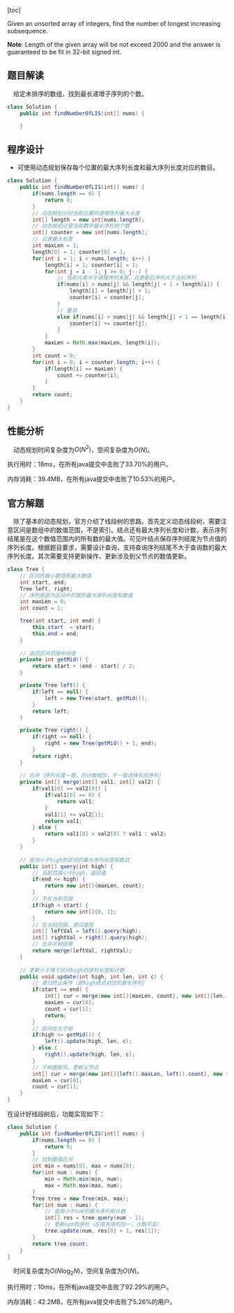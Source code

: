 [toc]

Given an unsorted array of integers, find the number of longest increasing subsequence.



**Note**: Length of the given array will be not exceed 2000 and the answer is guaranteed to be fit in 32-bit signed int.



## 题目解读

&emsp;给定未排序的数组，找到最长递增子序列的个数。

```java
class Solution {
    public int findNumberOfLIS(int[] nums) {

    }

```

## 程序设计

* 可使用动态规划保存每个位置的最大序列长度和最大序列长度对应的数目。

```java
class Solution {
    public int findNumberOfLIS(int[] nums) {
        if(nums.length == 0) {
            return 0;
        }
        // 动态规划分别当前位置的递增序列最大长度
        int[] length = new int[nums.length];
        // 动态规划记录当前数字最长序列的个数
        int[] counter = new int[nums.length];
        // 记录最大长度
        int maxLen = 1;
        length[0] = 1; counter[0] = 1;
        for(int i = 1; i < nums.length; i++) {
            length[i] = 1; counter[i] = 1;
            for(int j = i - 1; j >= 0; j--) {
                // 当前元素大于递增序列末尾，且更新后序列大于当前序列
                if(nums[i] > nums[j] && length[j] + 1 > length[i]) {
                    length[i] = length[j] + 1;
                    counter[i] = counter[j];
                } 
                // 叠加
                else if(nums[i] > nums[j] && length[j] + 1 == length[i]) {
                    counter[i] += counter[j];
                }
            }
            maxLen = Math.max(maxLen, length[i]);
        }
        int count = 0;
        for(int i = 0; i < counter.length; i++) {
            if(length[i] == maxLen) {
                count += counter[i];
            }
        }
        return count;
    }
}
```

## 性能分析

&emsp;动态规划时间复杂度为$O(N^2)$，空间复杂度为$O(N)$。

执行用时：18ms，在所有java提交中击败了33.70%的用户。

内存消耗：39.4MB，在所有java提交中击败了10.53%的用户。

## 官方解题

&emsp;除了基本的动态规划，官方介绍了线段树的思路。首先定义动态线段树，需要注意区间是数组中的数值范围，不是索引。结点还有最大序列长度和计数，表示序列结尾是在这个数值范围内的所有数的最大值。可见叶结点保存序列结尾为节点值的序列长度。根据题目要求，需要设计查询，支持查询序列结尾不大于查询数的最大序列长度。其次需要支持更新操作，更新涉及到父节点的数值更新。

```java
class Tree {
    // 区间的最小数值和最大数值
    int start, end;
    Tree left, right;
    // 序列尾部为区间中的数的最大序列长度和数值
    int maxLen = 0;
    int count = 1;

    Tree(int start, int end) {
        this.start  = start;
        this.end = end;
    }
    
    // 返回区间范围中间值
    private int getMid() {
        return start + (end - start) / 2;
    }

    private Tree left() {
        if(left == null) {
            left = new Tree(start, getMid());
        }
        return left;
    }

    private Tree right() {
        if(right == null) {
            right = new Tree(getMid() + 1, end);
        }
        return right;
    }
    
    // 合并（序列长度一致，则计数相加，不一致选择长的序列）
    private int[] merge(int[] val1, int[] val2) {
        if(val1[0] == val2[0]) {
            if(val1[0] == 0) {
                return val1;
            }
            val1[1] += val2[1];
            return val1;
        } else {
            return val1[0] > val2[0] ? val1 : val2;
        }
    }
    
    // 查询小于high的区间的最大序列长度和数目
    public int[] query(int high) {
        // 当前范围小于high，返回值
        if(end <= high) {
            return new int[]{maxLen, count};
        }
        // 不在当前范围
        if(high < start) {
            return new int[]{0, 1};
        }
        // 在当前范围，递归查找
        int[] leftVal = left().query(high);
        int[] rightVal = right().query(high);
        // 合并子树结果
        return merge(leftVal, rightVal);
    }
    
    // 更新小于等于区间high的序列长度和计数
    public void update(int high, int len, int c) {
        // 递归终止条件（即high结点对应的最长序列）
        if(start == end) {
            int[] cur = merge(new int[]{maxLen, count}, new int[]{len, c});
            maxLen = cur[0];
            count = cur[1];
            return;
        } 
        // 区间在左子树
        if(high <= getMid()) {
            left().update(high, len, c);
        } else {
            right().update(high, len, c);
        }
        // 子树更新完，更新父节点
        int[] cur = merge(new int[]{left().maxLen, left().count}, new int[]{right().maxLen, right().count});
        maxLen = cur[0];
        count = cur[1];
    }
}
```

在设计好线段树后，功能实现如下：

```java
class Solution {
    public int findNumberOfLIS(int[] nums) {
        if(nums.length == 0) {
            return 0;
        }
        // 找到数值区间
        int min = nums[0], max = nums[0];
        for(int num : nums) {
            min = Math.min(min, num);
            max = Math.max(max, num);
        }
        Tree tree = new Tree(min, max);
        for(int num : nums) {
            // 查询小于num的最大序列和计数
            int[] res = tree.query(num - 1);
            // 更新num的序列（在原先序列加一，计数不变）
            tree.update(num, res[0] + 1, res[1]);
        }
        return tree.count;
    }
}
```

&emsp;时间复杂度为$O(N\log_2N)$，空间复杂度为$O(N)$。

执行用时：10ms，在所有java提交中击败了92.29%的用户。

内存消耗：42.2MB，在所有java提交中击败了5.26%的用户。